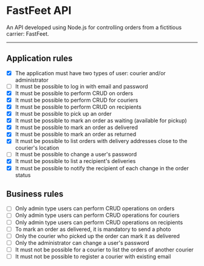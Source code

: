 # FastFeet API

An API developed using Node.js for controlling orders from a fictitious carrier: FastFeet.

---

## Application rules

- [x] The application must have two types of user: courier and/or administrator
- [ ] It must be possible to log in with email and password
- [x] It must be possible to perform CRUD on orders
- [x] It must be possible to perform CRUD for couriers
- [x] It must be possible to perform CRUD on recipients
- [x] It must be possible to pick up an order
- [x] It must be possible to mark an order as waiting (available for pickup)
- [x] It must be possible to mark an order as delivered
- [x] It must be possible to mark an order as returned
- [x] It must be possible to list orders with delivery addresses close to the courier's location
- [ ] It must be possible to change a user's password
- [x] It must be possible to list a recipient's deliveries
- [x] It must be possible to notify the recipient of each change in the order status

## Business rules

- [ ] Only admin type users can perform CRUD operations on orders
- [ ] Only admin type users can perform CRUD operations for couriers
- [ ] Only admin type users can perform CRUD operations on recipients
- [ ] To mark an order as delivered, it is mandatory to send a photo
- [ ] Only the courier who picked up the order can mark it as delivered
- [ ] Only the administrator can change a user's password
- [ ] It must not be possible for a courier to list the orders of another courier
- [ ] It must not be possible to register a courier with existing email
